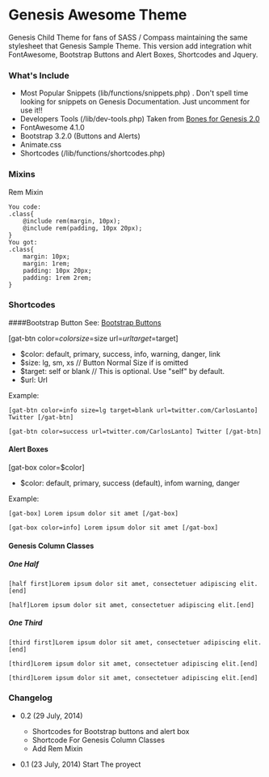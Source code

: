 Genesis Awesome Theme
=====================

Genesis Child Theme for fans of SASS / Compass maintaining the same stylesheet that Genesis Sample Theme. 
This version add integration whit FontAwesome, Bootstrap Buttons and Alert Boxes, Shortcodes and Jquery.


### What's Include
- Most Popular Snippets (lib/functions/snippets.php) . Don't spell time looking for snippets on Genesis Documentation. Just uncomment for use it!!
- Developers Tools (/lib/dev-tools.php) Taken from [Bones for Genesis 2.0](https://github.com/cdukes/bones-for-genesis-2-0)
- FontAwesome 4.1.0
- Bootstrap 3.2.0 (Buttons and Alerts) 
- Animate.css
- Shortcodes (/lib/functions/shortcodes.php)

### Mixins
Rem Mixin

    You code:
    .class{
        @include rem(margin, 10px);
        @include rem(padding, 10px 20px);
    }
    You got:
    .class{
        margin: 10px;
        margin: 1rem;
        padding: 10px 20px;
        padding: 1rem 2rem;
    }


### Shortcodes

####Bootstrap Button
See: [Bootstrap Buttons](http://getbootstrap.com/css/#buttons)

[gat-btn color=$color size=$size url=$url target=$target]
- $color: default, primary, success, info, warning, danger, link
- $size: lg, sm, xs // Button Normal Size if is omitted
- $target: self or blank  // This is optional. Use "self" by default.
- $url: Url

Example:

    [gat-btn color=info size=lg target=blank url=twitter.com/CarlosLanto] Twitter [/gat-btn]
    
    [gat-btn color=success url=twitter.com/CarlosLanto] Twitter [/gat-btn]

#### Alert Boxes 

[gat-box color=$color]
- $color: default, primary, success (default), infom warning, danger

Example:

    [gat-box] Lorem ipsum dolor sit amet [/gat-box]
    
    [gat-box color=info] Lorem ipsum dolor sit amet [/gat-box]

#### Genesis Column Classes 

##### One Half

	[half first]Lorem ipsum dolor sit amet, consectetuer adipiscing elit.[end]

	[half]Lorem ipsum dolor sit amet, consectetuer adipiscing elit.[end]

##### One Third

	[third first]Lorem ipsum dolor sit amet, consectetuer adipiscing elit.[end]

	[third]Lorem ipsum dolor sit amet, consectetuer adipiscing elit.[end]

	[third]Lorem ipsum dolor sit amet, consectetuer adipiscing elit.[end]


### Changelog
- 0.2 (29 July, 2014)
    - Shortcodes for Bootstrap buttons and alert box
    - Shortcode For Genesis Column Classes
    - Add Rem Mixin 

- 0.1 (23 July, 2014)
	Start The proyect
